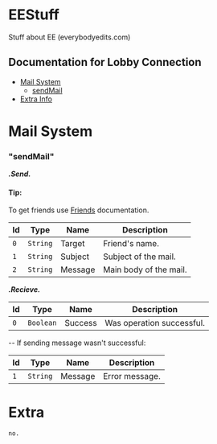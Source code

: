 # EEStuff
Stuff about EE (everybodyedits.com)

## Documentation for Lobby Connection
 - [Mail System](#mail)
   - [sendMail](#mail-send)
 - [Extra Info](#extra)

# <a id="mail">Mail System</a>
### <a id="mail-send">"sendMail"</a>
__*.Send.*__
#### Tip:
To get friends use [Friends](#friends) documentation.

| Id   | Type        | Name               | Description
| ---  | ---         | ----               | -----------
| `0`  | `String`    | Target             | Friend's name.
| `1`  | `String`    | Subject            | Subject of the mail.
| `2`  | `String`    | Message            | Main body of the mail.

__*.Recieve.*__

| Id   | Type        | Name               | Description
| ---  | ---         | ----               | -----------
| `0`  | `Boolean`   | Success            | Was operation successful.

-- If sending message wasn't successful:

| Id   | Type        | Name               | Description
| ---  | ---         | ----               | -----------
| `1`  | `String`    | Message            | Error message.

# <a id="extra">Extra</a>
```
no.
```
